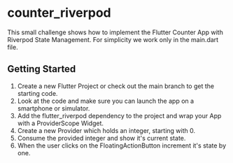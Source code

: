 # counter_riverpod

This small challenge shows how to implement the Flutter Counter App with Riverpod State Management.
For simplicity we work only in the main.dart file.

## Getting Started
1. Create a new Flutter Project or check out the main branch to get the starting code.
2. Look at the code and make sure you can launch the app on a smartphone or simulator.
3. Add the flutter_riverpod dependency to the project and wrap your App with a ProviderScope Widget.
4. Create a new Provider which holds an integer, starting with 0.
5. Consume the provided integer and show it's current state.
6. When the user clicks on the FloatingActionButton increment it's state by one.


